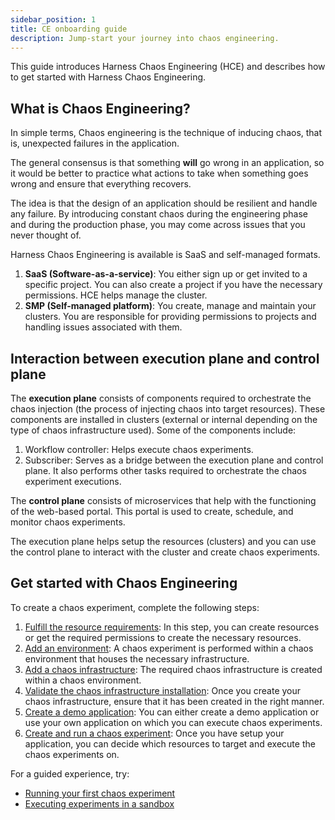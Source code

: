 ```yaml
---
sidebar_position: 1
title: CE onboarding guide
description: Jump-start your journey into chaos engineering.
---
```


This guide introduces Harness Chaos Engineering (HCE) and describes how to get started with Harness Chaos Engineering.

## What is Chaos Engineering?

In simple terms, Chaos engineering is the technique of inducing chaos, that is, unexpected failures in the application.

The general consensus is that something **will** go wrong in an application, so it would be better to practice what actions to take when something goes wrong and ensure that everything recovers.

The idea is that the design of an application should be resilient and handle any failure. By introducing constant chaos during the engineering phase and during the production phase, you may come across issues that you never thought of.

Harness Chaos Engineering is available is SaaS and self-managed formats.

1. **SaaS (Software-as-a-service)**: You either sign up or get invited to a specific project. You can also create a project if you have the necessary permissions. HCE helps manage the cluster.
2. **SMP (Self-managed platform)**: You create, manage and maintain your clusters. You are responsible for providing permissions to projects and handling issues associated with them.

## Interaction between execution plane and control plane

The **execution plane** consists of components required to orchestrate the chaos injection (the process of injecting chaos into target resources). These components are installed in clusters (external or internal depending on the type of chaos infrastructure used). Some of the components include:
1. Workflow controller: Helps execute chaos experiments.
2. Subscriber: Serves as a bridge between the execution plane and control plane. It also performs other tasks required to orchestrate the chaos experiment executions.

The **control plane** consists of microservices that help with the functioning of the web-based portal. This portal is used to create, schedule, and monitor chaos experiments.

The execution plane helps setup the resources (clusters) and you can use the control plane to interact with the cluster and create chaos experiments.

## Get started with Chaos Engineering

To create a chaos experiment, complete the following steps:
1. [Fulfill the resource requirements](/docs/chaos-engineering/features/prerequisites.md): In this step, you can create resources or get the required permissions to create the necessary resources.
2. [Add an environment](/docs/chaos-engineering/features/chaos-infrastructure/connect-chaos-infrastructures#step-1-create-an-environment): A chaos experiment is performed within a chaos environment that houses the necessary infrastructure.
3. [Add a chaos infrastructure](/docs/chaos-engineering/features/chaos-infrastructure/connect-chaos-infrastructures#step-2-add-a-chaos-infrastructure): The required chaos infrastructure is created within a chaos environment.
4. [Validate the chaos infrastructure installation](/docs/chaos-engineering/features/chaos-infrastructure/connect-chaos-infrastructures#step-3-validate-the-chaos-infrastructure-installation): Once you create your chaos infrastructure, ensure that it has been created in the right manner. 
5. [Create a demo application](/docs/chaos-engineering/ce-onboarding-guide/first-chaos-engineering#creating-a-demo-application-and-observability-infrastructure): You can either create a demo application or use your own application on which you can execute chaos experiments. 
6. [Create and run a chaos experiment](/docs/chaos-engineering/features/experiments/construct-and-run-custom-chaos-experiments.md): Once you have setup your application, you can decide which resources to target and execute the chaos experiments on.

For a guided experience, try:

* [Running your first chaos experiment](/docs/chaos-engineering/ce-onboarding-guide/first-chaos-engineering.md)
* [Executing experiments in a sandbox](/docs/chaos-engineering/ce-onboarding-guide/run-experiments-in-sandbox)
